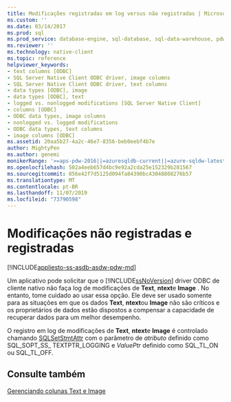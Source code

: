 ```yaml
---
title: Modificações registradas em log versus não registradas | Microsoft Docs
ms.custom: ''
ms.date: 03/14/2017
ms.prod: sql
ms.prod_service: database-engine, sql-database, sql-data-warehouse, pdw
ms.reviewer: ''
ms.technology: native-client
ms.topic: reference
helpviewer_keywords:
- text columns [ODBC]
- SQL Server Native Client ODBC driver, image columns
- SQL Server Native Client ODBC driver, text columns
- data types [ODBC], image
- data types [ODBC], text
- logged vs. nonlogged modifications [SQL Server Native Client]
- columns [ODBC]
- ODBC data types, image columns
- nonlogged vs. logged modifications
- ODBC data types, text columns
- image columns [ODBC]
ms.assetid: 20aa5b27-4a2c-46e7-8356-beb0eebf4b7e
author: MightyPen
ms.author: genemi
monikerRange: '>=aps-pdw-2016||=azuresqldb-current||=azure-sqldw-latest||>=sql-server-2016||=sqlallproducts-allversions||>=sql-server-linux-2017||=azuresqldb-mi-current'
ms.openlocfilehash: 502a4eeb657d4bc9e92a2cda25e152329b281567
ms.sourcegitcommit: 856e42f7d5125d094fa84390bc43048808276b57
ms.translationtype: MT
ms.contentlocale: pt-BR
ms.lasthandoff: 11/07/2019
ms.locfileid: "73790598"
---
```

# <a name="logged-vs-unlogged-modifications"></a>Modificações não registradas e registradas
[!INCLUDE[appliesto-ss-asdb-asdw-pdw-md](../../includes/appliesto-ss-asdb-asdw-pdw-md.md)]

  Um aplicativo pode solicitar que o [!INCLUDE[ssNoVersion](../../includes/ssnoversion-md.md)] driver ODBC de cliente nativo não faça log de modificações de **Text**, **ntext**e **Image** . No entanto, tome cuidado ao usar essa opção. Ele deve ser usado somente para as situações em que os dados **Text**, **ntext**ou **Image** não são críticos e os proprietários de dados estão dispostos a compensar a capacidade de recuperar dados para um melhor desempenho.  
  
 O registro em log de modificações de **Text**, **ntext**e **Image** é controlado chamando [SQLSetStmtAttr](../../relational-databases/native-client-odbc-api/sqlsetstmtattr.md) com o parâmetro de *atributo* definido como SQL_SOPT_SS_ TEXTPTR_LOGGING e *ValuePtr* definido como SQL_TL_ON ou SQL_TL_OFF.  
  
## <a name="see-also"></a>Consulte também  
 [Gerenciando colunas Text e Image](../../relational-databases/native-client-odbc-text-image-columns/managing-text-and-image-columns.md)  
  
  

